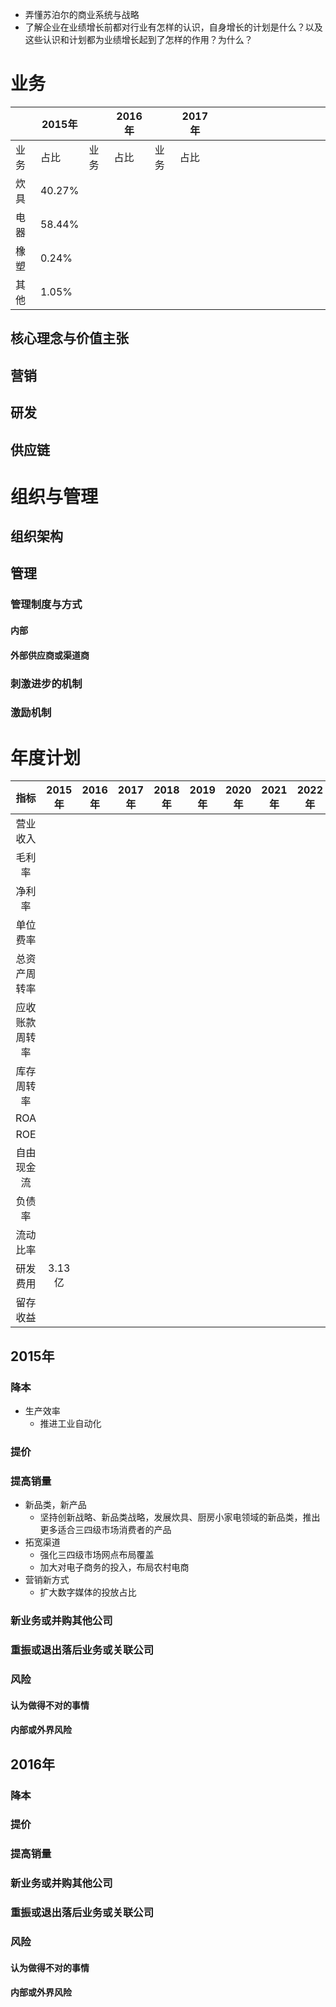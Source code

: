 - 弄懂苏泊尔的商业系统与战略
- 了解企业在业绩增长前都对行业有怎样的认识，自身增长的计划是什么？以及这些认识和计划都为业绩增长起到了怎样的作用？为什么？
# 业务

|     | 2015年  |     | 2016年 |     | 2017年 |     |     |     |     |     |     |     |     |     |     |     |
| --- | ------ | --- | ----- | --- | ----- | --- | --- | --- | --- | --- | --- | --- | --- | --- | --- | --- |
| 业务  | 占比     | 业务  | 占比    | 业务  | 占比    |     |     |     |     |     |     |     |     |     |     |     |
| 炊具  | 40.27% |     |       |     |       |     |     |     |     |     |     |     |     |     |     |     |
| 电器  | 58.44% |     |       |     |       |     |     |     |     |     |     |     |     |     |     |     |
| 橡塑  | 0.24%  |     |       |     |       |     |     |     |     |     |     |     |     |     |     |     |
| 其他  | 1.05%  |     |       |     |       |     |     |     |     |     |     |     |     |     |     |     |
## 核心理念与价值主张
## 营销

## 研发

## 供应链

# 组织与管理

## 组织架构

## 管理
### 管理制度与方式
#### 内部

#### 外部供应商或渠道商
### 刺激进步的机制
### 激励机制

# 年度计划

|   指标    | 2015年 | 2016年 | 2017年 | 2018年 | 2019年 | 2020年 | 2021年 | 2022年 | 2023年 | 2024年 | 2025年 |
| :-----: | :---: | ----- | ----- | ----- | ----- | ----- | ----- | ----- | ----- | ----- | ----- |
|  营业收入   |       |       |       |       |       |       |       |       |       |       |       |
|   毛利率   |       |       |       |       |       |       |       |       |       |       |       |
|   净利率   |       |       |       |       |       |       |       |       |       |       |       |
|  单位费率   |       |       |       |       |       |       |       |       |       |       |       |
| 总资产周转率  |       |       |       |       |       |       |       |       |       |       |       |
| 应收账款周转率 |       |       |       |       |       |       |       |       |       |       |       |
|  库存周转率  |       |       |       |       |       |       |       |       |       |       |       |
|   ROA   |       |       |       |       |       |       |       |       |       |       |       |
|   ROE   |       |       |       |       |       |       |       |       |       |       |       |
|  自由现金流  |       |       |       |       |       |       |       |       |       |       |       |
|   负债率   |       |       |       |       |       |       |       |       |       |       |       |
|  流动比率   |       |       |       |       |       |       |       |       |       |       |       |
|  研发费用   | 3.13亿 |       |       |       |       |       |       |       |       |       |       |
|  留存收益   |       |       |       |       |       |       |       |       |       |       |       |

## 2015年
### 降本
- 生产效率
	- 推进工业自动化
### 提价
### 提高销量
- 新品类，新产品
	- 坚持创新战略、新品类战略，发展炊具、厨房小家电领域的新品类，推出更多适合三四级市场消费者的产品
- 拓宽渠道
	- 强化三四级市场网点布局覆盖
	- 加大对电子商务的投入，布局农村电商
- 营销新方式
	- 扩大数字媒体的投放占比
### 新业务或并购其他公司
### 重振或退出落后业务或关联公司

### 风险
#### 认为做得不对的事情
#### 内部或外界风险
## 2016年
### 降本
### 提价
### 提高销量
### 新业务或并购其他公司
### 重振或退出落后业务或关联公司

### 风险
#### 认为做得不对的事情
#### 内部或外界风险
